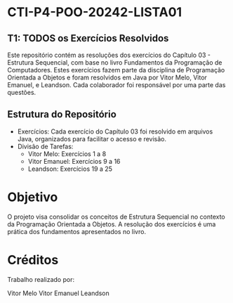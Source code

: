 # CTI-P4-POO-20242-LISTA01

## T1: TODOS os Exercícios Resolvidos
Este repositório contém as resoluções dos exercícios do Capítulo 03 - Estrutura Sequencial, com base no livro Fundamentos da Programação de Computadores. Estes exercícios fazem parte da disciplina de Programação Orientada a Objetos e foram resolvidos em Java por Vitor Melo, Vitor Emanuel, e Leandson. Cada colaborador foi responsável por uma parte das questões.

## Estrutura do Repositório
- Exercícios: Cada exercício do Capítulo 03 foi resolvido em arquivos Java, organizados para facilitar o acesso e revisão.
- Divisão de Tarefas:
  - Vitor Melo: Exercícios 1 a 8
  - Vitor Emanuel: Exercícios 9 a 16
  - Leandson: Exercícios 19 a 25
# Objetivo
O projeto visa consolidar os conceitos de Estrutura Sequencial no contexto da Programação Orientada a Objetos. A resolução dos exercícios é uma prática dos fundamentos apresentados no livro.

# Créditos
Trabalho realizado por:

Vitor Melo
Vitor Emanuel
Leandson
